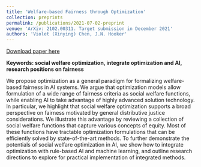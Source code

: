 ```yaml
---
title: 'Welfare-based Fairness through Optimization'
collection: preprints
permalink: /publications/2021-07-02-preprint
venue: 'ArXiv: 2102.00311. Target submission in December 2021'
authors: 'Violet (Xinying) Chen, J.N. Hooker'
---
```


[Download paper here](https://vxychen.github.io/files/Welfare-Fairness-Optimization.pdf)

**Keywords: social welfare optimization, integrate optimization and AI, research positions on fairness**

We propose optimization as a general paradigm for formalizing welfare-based fairness in AI systems. We argue that optimization models allow formulation of a wide range of fairness criteria as social welfare functions, while enabling AI to take advantage of highly advanced solution technology. In particular, we highlight that social welfare optimization supports a broad perspective on fairness motivated by general distributive justice considerations. We illustrate this advantage by reviewing a collection of social welfare functions that capture various concepts of equity. Most of these functions have tractable optimization formulations that can be efficiently solved by state-of-the-art methods. To further demonstrate the potentials of social welfare optimization in AI, we show how to integrate optimization with rule-based AI and machine learning, and outline research directions to explore for practical implementation of integrated methods.

